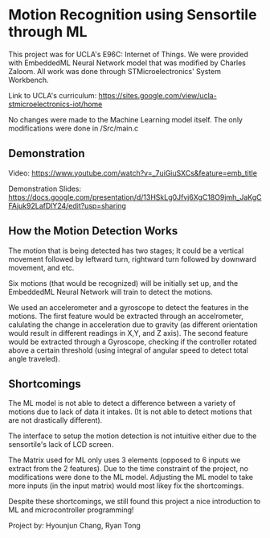 # Motion Recognition using Sensortile through ML

This project was for UCLA's E96C: Internet of Things.
We were provided with EmbeddedML Neural Network model that was modified by Charles Zaloom. All work was done through STMicroelectronics' System Workbench.

Link to UCLA's curriculum: https://sites.google.com/view/ucla-stmicroelectronics-iot/home

No changes were made to the Machine Learning model itself. The only modifications were done in /Src/main.c

## Demonstration

Video: https://www.youtube.com/watch?v=_7uiGiuSXCs&feature=emb_title

Demonstration Slides: https://docs.google.com/presentation/d/13HSkLg0Jfvj6XgC18O9jmh_JaKgCFAjuk92LafDlY24/edit?usp=sharing

## How the Motion Detection Works

The motion that is being detected has two stages; It could be a vertical movement followed by leftward turn, rightward turn followed by downward movement, and etc.

Six motions (that would be recognized) will be initially set up, and the EmbeddedML Neural Network will train to detect the motions.

We used an accelerometer and a gyroscope to detect the features in the motions. The first feature would be extracted through an accelrometer, calulating the change in acceleration due to gravity (as different orientation would result in different readings in X,Y, and Z axis). The second feature would be extracted through a Gyroscope, checking if the controller rotated above a certain threshold (using integral of angular speed to detect total angle traveled).

## Shortcomings

The ML model is not able to detect a difference between a variety of motions due to lack of data it intakes. (It is not able to detect motions that are not drastically different). 

The interface to setup the motion detection is not intuitive either due to the sensortile's lack of LCD screen.

The Matrix used for ML only uses 3 elements (opposed to 6 inputs we extract from the 2 features). Due to the time constraint of the project, no modifications were done to the ML model. Adjusting the ML model to take more inputs (in the input matrix) would most likey fix the shortcomings.

Despite these shortcomings, we still found this project a nice introduction to ML and microcontroller programming!

Project by: Hyounjun Chang, Ryan Tong
